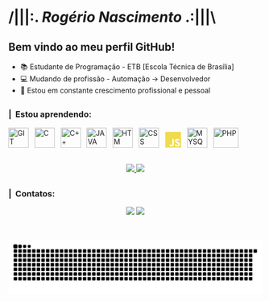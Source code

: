 # /|||:.  _Rogério Nascimento_  .:|||\

## Bem vindo ao meu perfil GitHub!

- 📚 Estudante de Programação - ETB [Escola Técnica de Brasília]
- 💻 Mudando de profissão - Automação -> Desenvolvedor
- 💪 Estou em constante crescimento profissional e pessoal

##
### |&nbsp; Estou aprendendo:

<img src="https://cdn.jsdelivr.net/gh/devicons/devicon/icons/git/git-original.svg" width="40" height="40" title="GIT"/> &nbsp; <img src="https://cdn.jsdelivr.net/gh/devicons/devicon/icons/c/c-original.svg" width="40" height="40" title="C"/> &nbsp; <img src="https://cdn.jsdelivr.net/gh/devicons/devicon/icons/cplusplus/cplusplus-original.svg" width="40" height="40" title="C++"/> &nbsp; <img src="https://cdn.jsdelivr.net/gh/devicons/devicon/icons/java/java-original.svg" width="40" height="40" title="JAVA"/> &nbsp; <img src="https://cdn.jsdelivr.net/gh/devicons/devicon/icons/html5/html5-original-wordmark.svg" width="40" height="40" title="HTM"/> &nbsp; <img src="https://cdn.jsdelivr.net/gh/devicons/devicon/icons/css3/css3-original-wordmark.svg" width="40" height="40" title="CSS"/> &nbsp; <img src="https://raw.githubusercontent.com/devicons/devicon/master/icons/javascript/javascript-plain.svg" width="32" height="32" title="JS"/> &nbsp; <img src="https://cdn.jsdelivr.net/gh/devicons/devicon/icons/mysql/mysql-original.svg" width="40" height="40" title="MYSQL"/> &nbsp; <img src="https://upload.wikimedia.org/wikipedia/commons/2/27/PHP-logo.svg" width="50" height="40" title="PHP"/>

##
<p align="center">
<a href="https://github.com/R0GERI0">
  <img height="180em" src="https://github-readme-stats-eight-theta.vercel.app/api?username=R0GERI0&show_icons=true&theme=algolia&include_all_commits=true&count_private=true"/>
  <img height="180em" src="https://github-readme-stats-eight-theta.vercel.app/api/top-langs/?username=R0GERI0&layout=compact&langs_count=8&theme=algolia"/>
</a>
</p>

##
### |&nbsp; Contatos:
<div align="center"> 
  <a href = "mailto:rogerioeletronica@gmail.com"><img src="https://img.shields.io/badge/-Gmail-%23333?style=for-the-badge&logo=gmail&logoColor=white" target="_blank"></a>
  <a href = "https://www.linkedin.com/in/rog%C3%A9rio-nascimento-araujo-36801b126/" target="_blank"><img src="https://img.shields.io/badge/-LinkedIn-%230077B5?style=for-the-badge&logo=linkedin&logoColor=white" target="_blank"></a> 
</div>

<br/>

##
  ![Snake animation](https://github.com/R0GERI0/ProfileRoger/blob/output/github-contribution-grid-snake.svg)
